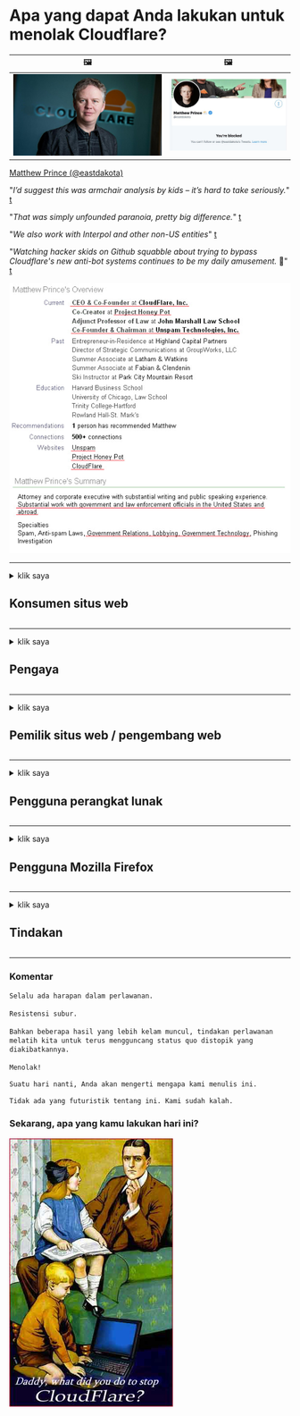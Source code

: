 # Apa yang dapat Anda lakukan untuk menolak Cloudflare?

| 🖼 | 🖼 |
| --- | --- |
| ![](../image/matthew_prince.jpg) | ![](../image/blockedbymatthewprince.jpg) |

[Matthew Prince (@eastdakota)](https://twitter.com/eastdakota)

"*I’d suggest this was armchair analysis by kids – it’s hard to take seriously.*" [t](https://www.theguardian.com/technology/2015/nov/19/cloudflare-accused-by-anonymous-helping-isis)

"*That was simply unfounded paranoia, pretty big difference.*"  [t](https://twitter.com/xxdesmus/status/992757936123359233)

"*We also work with Interpol and other non-US entities*" [t](https://twitter.com/eastdakota/status/1203028504184360960)

"*Watching hacker skids on Github squabble about trying to bypass Cloudflare's new anti-bot systems continues to be my daily amusement.* 🍿" [t](https://twitter.com/eastdakota/status/1273277839102656515)


![](../image/whoismp.jpg)

---


<details>
<summary>klik saya

## Konsumen situs web
</summary>


- Jika situs web yang Anda suka menggunakan Cloudflare, beri tahu mereka untuk tidak menggunakan Cloudflare.
  - Merengek di media sosial seperti Facebook, Reddit, Twitter atau Mastodon tidak ada bedanya. [Tindakan lebih keras daripada hashtag.](https://twitter.com/phyzonloop/status/1274132092490862594)
  - Cobalah untuk menghubungi pemilik situs web jika Anda ingin menjadikan diri Anda berguna.

[Kata Cloudflare](https://github.com/Eloston/ungoogled-chromium/issues/783):
```
Kami menyarankan agar Anda menghubungi administrator untuk layanan atau situs tertentu yang bermasalah dan berbagi pengalaman Anda.
```

[Jika Anda tidak memintanya, pemilik situs web tidak pernah tahu masalah ini.](../PEOPLE.md)

![](../image/liberapay.jpg)

[Contoh sukses](https://counterpartytalk.org/t/turn-off-cloudflare-on-counterparty-co-plz/164/5).<br>
Anda punya masalah? [Angkat suara Anda sekarang.](https://github.com/maraoz/maraoz.github.io/issues/1) Contoh di bawah ini.

```
Anda hanya membantu sensor perusahaan dan pengawasan massal.
https://codeberg.org/crimeflare/cloudflare-tor/src/branch/master/README.md
```

```
Halaman web Anda berada di taman pribadi berdinding CloudFlare yang menyalahgunakan privasi.
https://codeberg.org/crimeflare/cloudflare-tor/
```

- Luangkan waktu untuk membaca kebijakan privasi situs web.
  - jika situs web berada di belakang Cloudflare atau situs web menggunakan layanan yang terhubung ke Cloudflare.

Itu harus menjelaskan apa itu "Cloudflare", dan meminta izin untuk membagikan data Anda dengan Cloudflare. Kegagalan untuk melakukannya akan mengakibatkan pelanggaran kepercayaan dan situs web yang dipermasalahkan harus dihindari.

[Contoh kebijakan privasi yang dapat diterima ada di sini](https://archive.is/bDlTz) ("Subprocessors" > "Entity Name")

```
Saya telah membaca kebijakan privasi Anda dan saya tidak dapat menemukan kata Cloudflare.
Saya menolak untuk berbagi data dengan Anda jika Anda terus memberikan data saya ke Cloudflare.
https://codeberg.org/crimeflare/cloudflare-tor/
```

Ini adalah contoh kebijakan privasi yang tidak memiliki kata Cloudflare.
[Liberland Jobs](https://archive.is/daKIr) [privacy policy](https://docsend.com/view/feiwyte):

![](../image/cfwontobey.jpg)

Cloudflare memiliki kebijakan privasi mereka sendiri.
[Cloudflare suka melakukan doxxing.](https://www.reddit.com/r/GamerGhazi/comments/2s64fe/be_wary_reporting_to_cloudflare/)

Berikut adalah contoh yang bagus untuk formulir pendaftaran situs web.
AFAIK, tidak ada situs web yang melakukan ini. Apakah Anda akan mempercayai mereka?

```
Dengan mengklik "Daftar ke XYZ", Anda menyetujui persyaratan layanan dan pernyataan privasi kami.
Anda juga setuju untuk membagikan data Anda dengan Cloudflare dan juga menyetujui pernyataan privasi cloudflare.
Jika Cloudflare membocorkan informasi Anda atau tidak mengizinkan Anda terhubung ke server kami, itu bukan kesalahan kami. [*]

[ Daftar ] [ Saya tidak setuju ]
```
[*] [PEOPLE.md](../PEOPLE.md)


- Cobalah untuk tidak menggunakan layanan mereka. Ingat Anda sedang diawasi oleh Cloudflare.
  - ["I'm in your TLS, sniffin' your passworz"](../image/iminurtls.jpg)

- Cari situs lain. Ada alternatif dan peluang di internet!

- Yakinkan teman Anda untuk menggunakan Tor setiap hari.
  - Anonimitas harus menjadi standar internet terbuka!
  - [Perhatikan bahwa proyek Tor tidak menyukai proyek ini.](../HISTORY.md)

</details>

------

<details>
<summary>klik saya

## Pengaya
</summary>

- Jika browser Anda adalah Firefox, Tor Browser, atau Ungoogled Chromium gunakan salah satu add-on di bawah ini.
  - Jika Anda ingin menambahkan add-on baru, tanyakan terlebih dahulu.


| Nama | Pengembang | Dukung | Dapat Memblokir | Dapat Memberitahu | Chrome |
| -------- | -------- | -------- | -------- | -------- | -------- |
| [Bloku Cloudflaron MITM-Atakon](../subfiles/about.bcma.md) | #Addon | [ ? ](README.md) | **Iya**     | **Iya**     |  **Iya** |
| [Ĉu ligoj estas vundeblaj al MITM-atako?](../subfiles/about.ismm.md) | #Addon | [ ? ](README.md) | Tidak     | **Iya**     |  **Iya** |
| [Ĉu ĉi tiuj ligoj blokos Tor-uzanton?](../subfiles/about.isat.md) | #Addon | [ ? ](README.md) | Tidak     | **Iya**     |  **Iya** |
| [Block Cloudflare MITM Attack](https://trac.torproject.org/projects/tor/attachment/ticket/24351/block_cloudflare_mitm_attack-1.0.14.1-an%2Bfx.xpi)<br>[**DELETED BY TOR PROJECT**](../HISTORY.md) | nullius | [ ? ](tool/block_cloudflare_mitm_fx), [Link](README.md) | **Iya**     | **Iya**     |  Tidak |
| [TPRB](http://34ahehcli3epmhbu2wbl6kw6zdfl74iyc4vg3ja4xwhhst332z3knkyd.onion/) | Sw | [ ? ](http://34ahehcli3epmhbu2wbl6kw6zdfl74iyc4vg3ja4xwhhst332z3knkyd.onion/) | **Iya**     | **Iya**     |  Tidak |
| [Detect Cloudflare](https://addons.mozilla.org/en-US/firefox/addon/detect-cloudflare/) | Frank Otto | [ ? ](https://github.com/traktofon/cf-detect) | Tidak     | **Iya**     |  Tidak |
| [True Sight](https://addons.mozilla.org/en-US/firefox/addon/detect-cloudflare-plus/) | claustromaniac | [ ? ](https://github.com/claustromaniac/detect-cloudflare-plus) | Tidak     | **Iya**     |  Tidak |
| [Which Cloudflare datacenter am I visiting?](https://addons.mozilla.org/en-US/firefox/addon/cf-pop/) | 依云 | [ ? ](https://github.com/lilydjwg/cf-pop) | Tidak     | **Iya**     |  Tidak |


- "Decentraleyes" dapat menghentikan koneksi ke "CDNJS (Cloudflare)".
  - Ini mencegah banyak permintaan mencapai jaringan, dan melayani file lokal agar situs tidak rusak.
  - Pengembang menjawab: "[very concerning indeed](https://github.com/Synzvato/decentraleyes/issues/236#issuecomment-352049501)", "[widespread usage severely centralizes the web](https://github.com/Synzvato/decentraleyes/issues/251#issuecomment-366752049)"

- [Anda juga dapat menghapus atau tidak mempercayai sertifikat Cloudflare dari Otoritas Sertifikat (CA) Anda.](https://www.ssl.com/how-to/remove-root-certificate-firefox/)

</details>

------

<details>
<summary>klik saya

## Pemilik situs web / pengembang web
</summary>


![](../image/word_cloudflarefree.jpg)

- Jangan gunakan solusi Cloudflare, Titik.
  - Anda bisa melakukan lebih baik dari itu, bukan? [Berikut cara menghapus langganan, paket, domain, atau akun Cloudflare.](https://support.cloudflare.com/hc/en-us/articles/200167776-Removing-subscriptions-plans-domains-or-accounts)

| 🖼 | 🖼 |
| --- | --- |
| ![](../image/htmlalertcloudflare.jpg) | ![](../image/htmlalertcloudflare2.jpg) |

- Ingin lebih banyak pelanggan? Kamu tahu apa yang harus dilakukan. Petunjuknya adalah "di atas garis".
  - [Halo, Anda menulis "Kami menjaga privasi Anda dengan serius" tetapi saya mendapat "Kesalahan 403 Proxy Anonim Terlarang Tidak Diizinkan".](https://it.slashdot.org/story/19/02/19/0033255/stop-saying-we-take-your-privacy-and-security-seriously) Mengapa Anda memblokir Tor atau VPN? [Dan mengapa Anda memblokir email sementara?](http://nomdjgwjvyvlvmkolbyp3rocn2ld7fnlidlt2jjyotn3qqsvzs2gmuyd.onion/mail/)

![](../image/anonexist.jpg)

- Menggunakan Cloudflare akan meningkatkan kemungkinan pemadaman. Pengunjung tidak dapat mengakses situs web Anda jika server Anda tidak aktif atau Cloudflare sedang down.
  - [Apakah Anda benar-benar berpikir Cloudflare tidak pernah turun?](https://www.ibtimes.com/cloudflare-down-not-working-sites-producing-504-gateway-timeout-errors-2618008) [Another](https://twitter.com/Jedduff/status/1097875615997399040) [sample](https://twitter.com/search?f=tweets&vertical=default&q=Cloudflare%20is%20having%20problems). [Need more](../PEOPLE.md)?

![](../image/cloudflareinternalerror.jpg)

- Menggunakan Cloudflare untuk membuat proxy "layanan API", "server pembaruan perangkat lunak", atau "umpan RSS" Anda akan merugikan pelanggan Anda. Seorang pelanggan menelepon Anda dan berkata "Saya tidak dapat menggunakan API Anda lagi", dan Anda tidak tahu apa yang sedang terjadi. Cloudflare dapat memblokir pelanggan Anda secara diam-diam. Apakah menurut Anda tidak apa-apa?
  - Ada banyak klien pembaca RSS dan layanan online pembaca RSS. Mengapa Anda menerbitkan umpan RSS jika Anda tidak mengizinkan orang untuk berlangganan?

![](../image/rssfeedovercf.jpg)

- Apakah Anda memerlukan sertifikat HTTPS? Gunakan "Let's Encrypt" atau beli saja dari perusahaan CA.

- Apakah Anda membutuhkan server DNS? Tidak dapat menyiapkan server Anda sendiri? Bagaimana dengan mereka: [Hurricane Electric Free DNS](https://dns.he.net/), [Dyn.com](https://dyn.com/dns/), [1984 Hosting](https://www.1984hosting.com/), [Afraid.Org (Admin menghapus akun Anda jika Anda menggunakan TOR)](https://freedns.afraid.org/)

- Mencari layanan hosting? Gratis saja? Bagaimana dengan mereka: [Onion Service](http://vww6ybal4bd7szmgncyruucpgfkqahzddi37ktceo3ah7ngmcopnpyyd.onion/en/security/network-security/tor/onionservices-best-practices), [Free Web Hosting Area](https://freewha.com/), [Autistici/Inventati Web Site Hosting](https://www.autinv5q6en4gpf4.onion/services/website), [Github Pages](https://pages.github.com/), [Surge](https://surge.sh/)
  - [Alternatif untuk Cloudflare](../subfiles/cloudflare-alternatives.md)

- Apakah Anda menggunakan "cloudflare-ipfs.com"? [Apakah Anda tahu Cloudflare IPFS buruk?](../PEOPLE.md)

- Instal Firewall Aplikasi Web seperti OWASP dan Fail2Ban di server Anda dan konfigurasikan dengan benar.
  - Memblokir Tor bukanlah solusi. Jangan menghukum semua orang hanya untuk pengguna kecil yang buruk.

- Arahkan ulang atau blokir pengguna "Cloudflare Warp" dari mengakses situs web Anda. Dan berikan alasan jika Anda bisa.

> Daftar IP: "[Rentang IP Cloudflare saat ini](cloudflare_inc/)"

> A: Blokir saja mereka

```
server {
...
deny 173.245.48.0/20;
deny 103.21.244.0/22;
deny 103.22.200.0/22;
deny 103.31.4.0/22;
deny 141.101.64.0/18;
deny 108.162.192.0/18;
deny 190.93.240.0/20;
deny 188.114.96.0/20;
deny 197.234.240.0/22;
deny 198.41.128.0/17;
deny 162.158.0.0/15;
deny 104.16.0.0/12;
deny 172.64.0.0/13;
deny 131.0.72.0/22;
deny 2400:cb00::/32;
deny 2606:4700::/32;
deny 2803:f800::/32;
deny 2405:b500::/32;
deny 2405:8100::/32;
deny 2a06:98c0::/29;
deny 2c0f:f248::/32;
...
}
```

> B: Alihkan ke halaman peringatan

```
http {
...
geo $iscf {
default 0;
173.245.48.0/20 1;
103.21.244.0/22 1;
103.22.200.0/22 1;
103.31.4.0/22 1;
141.101.64.0/18 1;
108.162.192.0/18 1;
190.93.240.0/20 1;
188.114.96.0/20 1;
197.234.240.0/22 1;
198.41.128.0/17 1;
162.158.0.0/15 1;
104.16.0.0/12 1;
172.64.0.0/13 1;
131.0.72.0/22 1;
2400:cb00::/32 1;
2606:4700::/32 1;
2803:f800::/32 1;
2405:b500::/32 1;
2405:8100::/32 1;
2a06:98c0::/29 1;
2c0f:f248::/32 1;
}
...
}

server {
...
if ($iscf) {rewrite ^ https://example.com/cfwsorry.php;}
...
}

<?php
header('HTTP/1.1 406 Not Acceptable');
echo <<<CLOUDFLARED
Thank you for visiting ourwebsite.com!<br />
We are sorry, but we can't serve you because your connection is being intercepted by Cloudflare.<br />
Please read https://codeberg.org/crimeflare/cloudflare-tor for more information.<br />
CLOUDFLARED;
die();
```

- Siapkan Tor Onion Service atau I2P insite jika Anda percaya pada kebebasan dan menyambut pengguna anonim.

- Mintalah saran dari operator situs web ganda Clearnet / Tor lainnya dan dapatkan teman anonim!

</details>

------

<details>
<summary>klik saya

## Pengguna perangkat lunak
</summary>


- Discord menggunakan CloudFlare. Alternatif? Kami merekomendasikan [**Briar** (Android)](https://f-droid.org/en/packages/org.briarproject.briar.android/), [Ricochet (PC)](https://ricochet.im/), [Tox + Tor (Android/PC)](https://tox.chat/download.html)
  - Briar menyertakan daemon Tor sehingga Anda tidak perlu menginstal Orbot.
  - Pengembang Qwtch, Buka Privasi, menghapus proyek stop_cloudflare dari layanan git mereka tanpa pemberitahuan.

- Jika Anda menggunakan Debian GNU / Linux, atau turunannya, berlangganan: [bug #831835](https://bugs.debian.org/cgi-bin/bugreport.cgi?bug=831835). Dan jika Anda bisa, membantu memverifikasi tambalan, dan membantu pengelola sampai pada kesimpulan yang benar tentang apakah itu harus diterima.

- Selalu rekomendasikan browser ini.

| Nama | Pengembang | Dukung | Komentar |
| -------- | -------- | -------- | -------- |
| [Ungoogled-Chromium](https://ungoogled-software.github.io/ungoogled-chromium-binaries/) | Eloston | [ ? ](https://github.com/Eloston/ungoogled-chromium) | PC (Win, Mac, Linux)  _!Tor_ |
| [Bromite](https://www.bromite.org/fdroid) | Bromite | [ ? ](https://github.com/bromite/bromite/issues) | Android  _!Tor_ |
| [Tor Browser](https://www.torproject.org/download/) | Tor Project | [ ? ](https://support.torproject.org/) | PC (Win, Mac, Linux)  _Tor_|
| [Tor Browser Android](https://www.torproject.org/download/) | Tor Project | [ ? ](https://support.torproject.org/) | Android  _Tor_|
| [Onion Browser](https://itunes.apple.com/us/app/onion-browser/id519296448?mt=8) | Mike Tigas | [ ? ](https://github.com/OnionBrowser/OnionBrowser/issues) | Apple iOS  _Tor_|
| [GNU/Icecat](https://www.gnu.org/software/gnuzilla/) | GNU | [ ? ](https://www.gnu.org/software/gnuzilla/) | PC (Linux) |
| [IceCatMobile](https://f-droid.org/en/packages/org.gnu.icecat/) | GNU | [ ? ](https://lists.gnu.org/mailman/listinfo/bug-gnuzilla) | Android |
| [Iridium Browser](https://iridiumbrowser.de/about/) | Iridium | [ ? ](https://github.com/iridium-browser/iridium-browser/) | PC (Win, Mac, Linux, OpenBSD) |


Privasi perangkat lunak lain tidak sempurna. Ini tidak berarti browser Tor "sempurna".
Tidak ada 100% aman atau 100% pribadi di internet dan teknologi.

- Tidak ingin menggunakan Tor? Anda dapat menggunakan browser apa pun dengan Tor daemon.
  - [Perhatikan bahwa proyek Tor tidak menyukai ini.](https://support.torproject.org/tbb/tbb-9/) Gunakan Tor Browser jika Anda bisa melakukannya.
- [Cara menggunakan Chromium dengan Tor](../subfiles/chromium_tor.md)


Mari kita bicara tentang privasi perangkat lunak lain.

- [Jika Anda benar-benar perlu menggunakan Firefox, pilih "Firefox ESR".](https://www.mozilla.org/en-US/firefox/organizations/)
  - [Firefox - Pengawas Spyware](https://spyware.neocities.org/articles/firefox.html)
  - [Firefox menolak kebebasan berbicara, melarang kebebasan berbicara](https://web.archive.org/web/20200423010026/https://reclaimthenet.org/firefox-rejects-free-speech-bans-free-speech-commenting-plugin-dissenter-from-its-extensions-gallery/)
  - ["100+ suara negatif. Sepertinya meminta perusahaan perangkat lunak untuk tetap berpegang pada ... perangkat lunak sudah terlalu berlebihan akhir-akhir ini."](https://old.reddit.com/r/firefox/comments/gutdiw/weve_got_work_to_do_the_mozilla_blog/fslbbb6/)
  - [Eh, mengapa Firefox menampilkan tautan sponsor di bilah URL saya?](https://www.reddit.com/r/firefox/comments/jybx2w/uh_why_is_firefox_showing_me_sponsored_links_in/)
  - [Mozilla - Penjelmaan Iblis](https://digdeeper.neocities.org/ghost/mozilla.html)

- [Ingat, Mozilla menggunakan layanan Cloudflare.](https://www.robtex.com/dns-lookup/www.mozilla.org) [Mereka juga menggunakan layanan DNS Cloudflare pada produk mereka.](https://www.theregister.co.uk/2018/03/21/mozilla_testing_dns_encryption/)

- [Mozilla secara resmi menolak tiket ini.](https://bugzilla.mozilla.org/show_bug.cgi?id=1426618)

- [Firefox Focus adalah lelucon.](https://github.com/mozilla-mobile/focus-android/issues/1743) [Mereka berjanji untuk mematikan telemetri tetapi mereka mengubahnya.](https://github.com/mozilla-mobile/focus-android/issues/4210)

- [Pengembang PaleMoon / Basilisk menyukai Cloudflare.](https://github.com/mozilla-mobile/focus-android/issues/1743#issuecomment-345993097)
  - [Server Arsip Pale Moon meretas dan menyebarkan malware selama 18 Bulan](https://www.reddit.com/r/privacytoolsIO/comments/cc808y/pale_moons_archive_server_hacked_and_spread/)
  - Dia juga membenci pengguna Tor - "[Biarlah itu memusuhi Tor. Saya pikir sebagian besar situs harus memusuhi Tor mengingat faktor penyalahgunaannya yang sangat tinggi.](https://github.com/yacy/yacy_search_server/issues/314#issuecomment-565932097)"

- [Waterfox memiliki masalah "telepon rumah" yang parah](https://spyware.neocities.org/articles/waterfox.html)

- [Google Chrome adalah spyware.](https://www.gnu.org/proprietary/malware-google.en.html)
  - [Google memprofilkan aktivitas Anda.](https://spyware.neocities.org/articles/chrome.html)

- [SRWare Iron membuat terlalu banyak sambungan telepon rumah.](https://spyware.neocities.org/articles/iron.html) Itu juga terhubung ke domain google.

- [Brave Browser memasukkan pelacak Facebook / Twitter ke daftar putih.](https://www.bleepingcomputer.com/news/security/facebook-twitter-trackers-whitelisted-by-brave-browser/)
  - [Berikut lebih banyak masalah.](https://spyware.neocities.org/articles/brave.html)
  - [ID afiliasi binance](https://twitter.com/cryptonator1337/status/1269594587716374528)

- [Microsoft Edge memungkinkan Facebook menjalankan kode Flash di belakang punggung pengguna.](https://www.zdnet.com/article/microsoft-edge-lets-facebook-run-flash-code-behind-users-backs/)

- [Vivaldi tidak menghormati privasi Anda.](https://spyware.neocities.org/articles/vivaldi.html)

- [Tingkat spyware Opera: Sangat Tinggi](https://spyware.neocities.org/articles/opera.html)

- Apple iOS: [Anda tidak boleh menggunakan iOS sama sekali, terutama karena itu adalah malware.](https://www.gnu.org/proprietary/malware-apple.html)

Oleh karena itu kami merekomendasikan tabel di atas saja. Tidak ada lagi.

</details>

------

<details>
<summary>klik saya

## Pengguna Mozilla Firefox
</summary>


- "Firefox Nightly" akan mengirimkan informasi tingkat debug ke server Mozilla tanpa metode penyisihan.
  - [Server Mozilla menggunakan Cloudflare](https://www.digwebinterface.com/?hostnames=www.mozilla.org%0D%0Amozilla.cloudflare-dns.com&type=&ns=resolver&useresolver=8.8.4.4&nameservers=)

- Anda mungkin saja melarang Firefox untuk terhubung ke server Mozilla.
  - [Panduan template kebijakan Mozilla](https://github.com/mozilla/policy-templates/blob/master/README.md)
  - Ingatlah bahwa trik ini mungkin berhenti berfungsi di versi yang lebih baru karena Mozilla suka memasukkan dirinya ke dalam daftar putih.
  - Gunakan firewall dan filter DNS untuk memblokirnya sepenuhnya.

"`/distribution/policies.json`"

>     "WebsiteFilter": {
> 		"Block": [
> 		"*://*.mozilla.com/*",
> 		"*://*.mozilla.net/*",
> 		"*://*.mozilla.org/*",
> 		"*://webcompat.com/*",
> 		"*://*.firefox.com/*",
> 		"*://*.thunderbird.net/*",
> 		"*://*.cloudflare.com/*"
> 		]
>     },


- ~~Laporkan bug di pelacak mozilla, beri tahu mereka untuk tidak menggunakan Cloudflare.~~ Ada laporan bug di bugzilla. Kekhawatiran mereka diposting banyak orang, namun bug tersebut disembunyikan oleh admin pada tahun 2018.

- Anda dapat menonaktifkan DoH di Firefox.
  - [Ubah penyedia DNS default firefox](../subfiles/change-firefox-dns.md)

![](../image/firefoxdns.jpg)

- [Jika Anda ingin menggunakan DNS non-ISP, pertimbangkan untuk menggunakan layanan DNS OpenNIC Tier2 atau layanan DNS non-Cloudflare.](https://wiki.opennic.org/start)
![](../image/opennic.jpg)
  - Blokir Cloudflare dengan DNS. [Crimeflare DNS](https://dns.crimeflare.eu.org/)

- Anda dapat menggunakan Tor sebagai pemecah DNS. [Jika Anda bukan ahli Tor, ajukan pertanyaan di sini.](https://tor.stackexchange.com/)

> **Bagaimana?**
> 1. Unduh Tor dan instal di komputer Anda.
> 2. Tambahkan baris ini ke file "torrc".
> DNSPort 127.0.0.1:53
> 3. Mulai ulang Tor.
> 4. Setel server DNS komputer Anda ke "127.0.0.1".

</details>

------

<details>
<summary>klik saya

## Tindakan
</summary>


- Beri tahu orang lain di sekitar Anda tentang bahaya Cloudflare.

- [Bantu perbaiki repositori ini.](https://codeberg.org/crimeflare/cloudflare-tor).
  - Baik daftar, argumen yang menentangnya, dan detailnya.

- [Dokumentasikan dan publikasikan di mana ada yang salah dengan Cloudflare (dan perusahaan serupa), pastikan untuk menyebutkan repositori ini ketika Anda melakukannya](https://codeberg.org/crimeflare/cloudflare-tor) :)

- Buat lebih banyak orang menggunakan Tor secara default sehingga mereka dapat merasakan web dari sudut pandang berbagai belahan dunia.

- Mulai grup, di media sosial dan ruang daging, yang didedikasikan untuk membebaskan dunia dari Cloudflare.

- Jika sesuai, tautkan ke grup-grup ini di repositori ini - ini bisa menjadi tempat untuk berkoordinasi bekerja bersama sebagai grup.

- [Memulai koperasi yang dapat memberikan alternatif non-korporat yang berarti untuk Cloudflare.](../subfiles/cloudflare-alternatives.md)

- Beri tahu kami tentang alternatif apa pun untuk membantu setidaknya menyediakan banyak pertahanan berlapis terhadap Cloudflare.

- Jika Anda adalah pelanggan Cloudflare, atur pengaturan privasi Anda, dan tunggu sampai mereka melanggarnya.
  - [Kemudian bawa mereka ke bawah tuduhan anti-spam / pelanggaran privasi.](https://twitter.com/thexpaw/status/1108424723233419264)

- Jika Anda berada di Amerika Serikat dan situs web yang dipermasalahkan adalah bank atau akuntan, cobalah untuk memberikan tekanan hukum di bawah Gramm – Leach – Bliley Act, atau American with DIsabilities Act dan laporkan kembali kepada kami seberapa jauh pencapaian Anda .

- Jika situs web tersebut adalah situs pemerintah, cobalah untuk memberikan tekanan hukum berdasarkan Amandemen Pertama Konstitusi AS.

- Jika Anda warga negara UE, hubungi situs web untuk mengirimkan informasi pribadi Anda di bawah Peraturan Perlindungan Data Umum. Jika mereka menolak memberikan informasi Anda, itu melanggar hukum.

- Untuk perusahaan yang mengklaim menawarkan layanan di situs mereka, coba laporkan sebagai "iklan palsu" ke organisasi perlindungan konsumen dan BBB. Situs web Cloudflare dilayani oleh server Cloudflare.

- [ITU menyarankan dalam konteks AS bahwa Cloudflare mulai menjadi cukup besar sehingga undang-undang antimonopoli dapat diberlakukan kepada mereka.](https://www.itu.int/en/ITU-T/Workshops-and-Seminars/20181218/Documents/Geoff_Huston_Presentation.pdf)

- Dapat dibayangkan bahwa GNU GPL versi 4 dapat menyertakan ketentuan yang melarang penyimpanan kode sumber di belakang layanan semacam itu, yang mensyaratkan untuk semua GPLv4 dan program yang lebih baru yang setidaknya kode sumber dapat diakses melalui media yang tidak mendiskriminasi pengguna Tor.

</details>

------

### Komentar

```
Selalu ada harapan dalam perlawanan.

Resistensi subur.

Bahkan beberapa hasil yang lebih kelam muncul, tindakan perlawanan melatih kita untuk terus mengguncang status quo distopik yang diakibatkannya.

Menolak!
```

```
Suatu hari nanti, Anda akan mengerti mengapa kami menulis ini.
```

```
Tidak ada yang futuristik tentang ini. Kami sudah kalah.
```

### Sekarang, apa yang kamu lakukan hari ini?


![](../image/stopcf.jpg)
